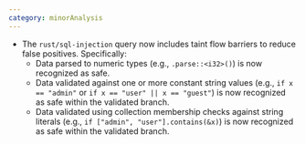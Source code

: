 ```yaml
---
category: minorAnalysis
---
```

* The `rust/sql-injection` query now includes taint flow barriers to reduce false positives. Specifically:
  * Data parsed to numeric types (e.g., `.parse::<i32>()`) is now recognized as safe.
  * Data validated against one or more constant string values (e.g., `if x == "admin"` or `if x == "user" || x == "guest"`) is now recognized as safe within the validated branch.
  * Data validated using collection membership checks against string literals (e.g., `if ["admin", "user"].contains(&x)`) is now recognized as safe within the validated branch.

